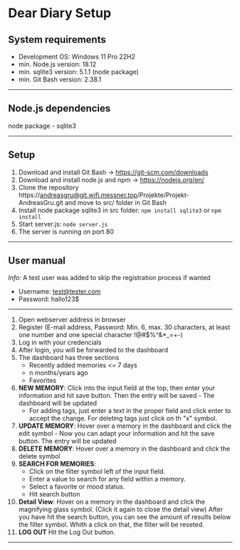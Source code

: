 # Dear Diary Setup

## System requirements

* Development OS: Windows 11 Pro 22H2
* min. Node.js version: 18.12
* min. sqlite3 version: 5.1.1 (node package)
* min. Git Bash version: 2.38.1

___

## Node.js dependencies 

node package - sqlite3
___

## Setup

1. Download and install Git Bash -> https://git-scm.com/downloads
1. Download and install node.js and npm -> https://nodejs.org/en/
2. Clone the repository https://andreasgru@git.wifi.messner.top/Projekte/Projekt-AndreasGru.git and move to src/ folder in Git Bash 
3. Install node package sqlite3 in src folder: ```npm install sqlite3``` or ```npm install```
4. Start server.js: ```node server.js```
5. The server is running on port 80

___

## User manual

*Info:* A test user was added to skip the registration process if wanted
* Username: test@tester.com
* Password: hallo123$
___

1. Open webserver address in browser
2. Register (E-mail address, Password: Min. 6, max. 30 characters, at least one number and one special character !@#$%^&*_=+-)
3. Log in with your credencials
4. After login, you will be forwarded to the dashboard
5. The dashboard has three sections 
    * Recently added memories <= 7 days
    * n months/years ago
    * Favorites
6. **NEW MEMORY**: Click into the input field at the top, then enter your information and hit save button. Then the entry will be saved - The dashboard will be updated
    * For adding tags, just enter a text in the proper field and click enter to accept the change. For deleting tags just click on th "x" symbol.
7. **UPDATE MEMORY**: Hover over a memory in the dashboard and click the edit symbol - Now you can adapt your information and hit the save button. The entry will be updated
8. **DELETE MEMORY**: Hover over a memory in the dashboard and click the delete symbol
9. **SEARCH FOR MEMORIES**: 
    * Click on the filter symbol left of the input field. 
    * Enter a value to search for any field within a memory. 
    * Select a favorite or mood status.
    * Hit search button
10. **Detail View**: Hover on a memory in the dashboard and click the magnifying glass symbol. (Click it again to close the detail view)
    After you have hit the search button, you can see the amount of results below the filter symbol. Whith a click on that, the filter will be reseted.
10. **LOG OUT** Hit the Log Out button.
___
